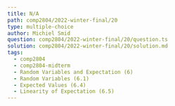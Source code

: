 ```yaml
---
title: N/A
path: comp2804/2022-winter-final/20
type: multiple-choice
author: Michiel Smid
question: comp2804/2022-winter-final/20/question.ts
solution: comp2804/2022-winter-final/20/solution.md
tags:
  - comp2804
  - comp2804-midterm
  - Random Variables and Expectation (6)
  - Random Variables (6.1)
  - Expected Values (6.4)
  - Linearity of Expectation (6.5)
---
```

